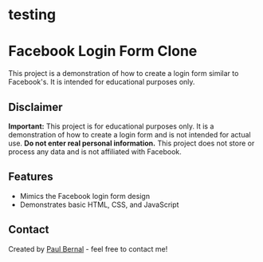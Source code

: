 # testing
# Facebook Login Form Clone
This project is a demonstration of how to create a login form similar to Facebook's. It is intended for educational purposes only.
## Disclaimer

**Important:** This project is for educational purposes only. It is a demonstration of how to create a login form and is not intended for actual use. **Do not enter real personal information.** This project does not store or process any data and is not affiliated with Facebook.
## Features

- Mimics the Facebook login form design
- Demonstrates basic HTML, CSS, and JavaScript
## Contact

Created by [Paul Bernal](https://github.com/paulbermz) - feel free to contact me!

